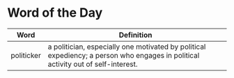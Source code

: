 # Word of the Day

|Word|Definition|
|---|---|
|politicker|a politician, especially one motivated by political expediency; a person who engages in political activity out of self-interest.|